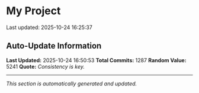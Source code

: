 # My Project


Last updated: 2025-10-24 16:25:37














































































































































































































































































































































































































































































































































































































































































































































































































































































































































































































































































































































































































































































































































































































































































































































































































































































































































## Auto-Update Information

**Last Updated:** 2025-10-24 16:50:53
**Total Commits:** 1287
**Random Value:** 5241
**Quote:** _Consistency is key._

---
_This section is automatically generated and updated._
